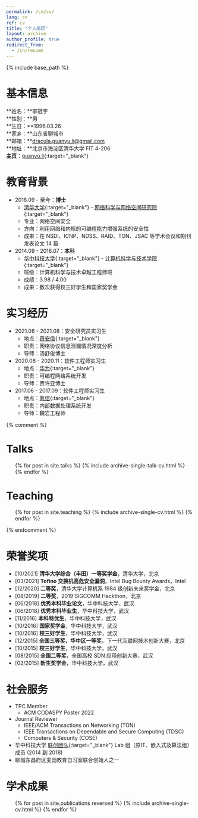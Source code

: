 ```yaml
---
permalink: /cn/cv/
lang: cn
ref: cv
title: "个人简历"
layout: archive
author_profile: true
redirect_from:
  - /cn/resume
---
```


{% include base_path %}

基本信息
======
**姓名：**李冠宇  
**性别：**男  
**生日：**1996.03.26  
**家乡：**山东省聊城市  
**邮箱：**dracula.guanyu.li@gmail.com  
**地址：**北京市海淀区清华大学 FIT 4-206  
**主页：**[guanyu.li](https://guanyu.li){:target="\_blank"}  

教育背景
======
* 2018.09 - 至今：**博士**
  * [清华大学](https://www.tsinghua.edu.cn){:target="\_blank"} - [网络科学与网络空间研究院](http://www.insc.tsinghua.edu.cn){:target="\_blank"}
  * 专业：网络空间安全
  * 方向：利用网络和内核的可编程能力增强系统的安全性
  * 成果：在 NSDI、ICNP、NDSS、RAID、TON、JSAC 等学术会议和期刊发表论文 14 篇
* 2014.09 - 2018.07：**本科**
  * [华中科技大学](http://www.hust.edu.cn){:target="\_blank"} - [计算机科学与技术学院](http://cs.hust.edu.cn){:target="\_blank"}
  * 班级：计算机科学与技术卓越工程师班
  * 成绩：3.98 / 4.00
  * 成果：数次获得校三好学生和国家奖学金

实习经历
======
* 2021.06 - 2021.08：安全研究员实习生
  * 地点：[奇安信](https://www.qianxin.com//){:target="\_blank"}
  * 职责：网络协议信息泄漏情况深度分析
  * 导师：汤舒俊博士
* 2020.08 - 2020.11：软件工程师实习生
  * 地点：[华为](https://www.huawei.com/){:target="\_blank"}
  * 职责：可编程网络系统开发
  * 导师：贾许亚博士
* 2017.06 - 2017.09：软件工程师实习生
  * 地点：[氪信](https://www.creditx.com/){:target="\_blank"}
  * 职责：内部数据处理系统开发
  * 导师：魏岩工程师
  
{% comment %}

Talks
======
  <ul>{% for post in site.talks %}
    {% include archive-single-talk-cv.html %}
  {% endfor %}</ul>
  
Teaching
======
  <ul>{% for post in site.teaching %}
    {% include archive-single-cv.html %}
  {% endfor %}</ul>

{% endcomment %}

荣誉奖项
======
* [10/2021] **清华大学综合（丰田）一等奖学金**，清华大学，北京
* [03/2021] **Tofino 交换机高危安全漏洞**，Intel Bug Bounty Awards，Intel
* [12/2020] **二等奖**，清华大学计算机系 1984 级创新未来奖学金，北京
* [08/2019] **二等奖**，2019 SIGCOMM Hackthon，北京
* [06/2018] **优秀本科毕业论文**，华中科技大学，武汉
* [06/2018] **优秀本科毕业生**，华中科技大学，武汉
* [11/2016] **本科特优生**，华中科技大学，武汉
* [10/2016] **国家奖学金**，华中科技大学，武汉
* [10/2016] **校三好学生**，华中科技大学，武汉
* [12/2015] **全国三等奖、华中区一等奖**，下一代互联网技术创新大赛，北京
* [10/2015] **校三好学生**，华中科技大学，武汉
* [08/2015] **全国二等奖**，全国高校 SDN 应用创新大赛，武汉
* [02/2015] **新生奖学金**，华中科技大学，武汉
  
社会服务
======
* TPC Member
  * ACM CODASPY Poster 2022
* Journal Reviewer
  * IEEE/ACM Transactions on Networking (TON)
  * IEEE Transactions on Dependable and Secure Computing (TDSC)
  * Computers & Security (COSE)
* 华中科技大学 [联创团队](https://www.hustunique.com){:target="\_blank"} Lab 组（原IT、嵌入式及算法组）成员 (2014 到 2018)
* 聊城东昌府区麦田教育自习室联合创始人之一


学术成果
======
  <ul>{% for post in site.publications reversed %}
    {% include archive-single-cv.html %}
  {% endfor %}</ul>
 
